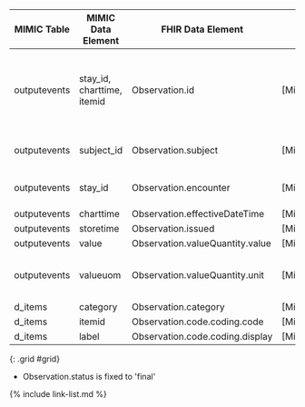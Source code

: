 |MIMIC Table|MIMIC Data Element|FHIR Data Element|FHIR Profile|Notes| 
|---|---|---|---|---|
|outputevents|stay_id, charttime, itemid|Observation.id|[MimicObservationOutputevents]|Concat MIMIC elements and convert to UUID5|
|outputevents|subject_id|Observation.subject|[MimicObservationOutputevents]|Convert to UUID5|
|outputevents|stay_id|Observation.encounter|[MimicObservationOutputevents]|Convert to UUID5|
|outputevents|charttime|Observation.effectiveDateTime|[MimicObservationOutputevents]||
|outputevents|storetime|Observation.issued|[MimicObservationOutputevents]||
|outputevents|value|Observation.valueQuantity.value|[MimicObservationOutputevents]||
|outputevents|valueuom|Observation.valueQuantity.unit|[MimicObservationOutputevents]|Used for unit and code elements|
|d_items|category|Observation.category|[MimicObservationOutputevents]||
|d_items|itemid|Observation.code.coding.code|[MimicObservationOutputevents]||
|d_items|label|Observation.code.coding.display|[MimicObservationOutputevents]||


{: .grid #grid}

* Observation.status is fixed to 'final'

{% include link-list.md %}

